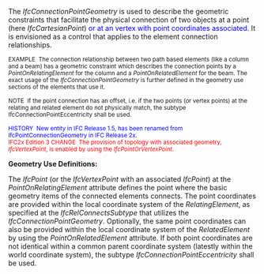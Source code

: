 ﻿The _IfcConnectionPointGeometry_ is used to describe the geometric constraints that facilitate the physical connection of two objects at a point (here _IfcCartesianPoint_) <font color="#0000ff">or at an vertex with point
coordinates associated</font>. It is envisioned as a control that applies to the element connection relationships.

> <small>
EXAMPLE&nbsp; The
connection relationship between two path based elements (like a column
and a beam) has a geometric constraint which describes the connection
points by a <i>PointOnRelatingElement</i> for the column
and a <i>PointOnRelatedElement</i> for the beam. The exact
usage of the <i>IfcConnectionPointGeometry</i> is further
defined in the geometry use sections of the elements that use it.<br>
  <br>
NOTE &nbsp;If the point
connection has an offset, i.e. if the two points (or vertex points) at
the relating and related element do not physically match, the subtype
IfcConnectionPointEccentricity shall be used.</small>

> <small>
  <font color="#0000ff">HISTORY&nbsp;
New entity in IFC Release 1.5, has been renamed from
IfcPointConnectionGeometry in IFC Release 2x.</font> <br>
  <font color="#ff0000">IFC2x Edition 3 CHANGE&nbsp;
The provision of topology with associated geometry, <i>IfcVertexPoint</i>, is
enabled by using the <i>IfcPointOrVertexPoint</i>.</font> </small>

****Geometry Use Definitions**:**

The _IfcPoint_ (or the _IfcVertexPoint_ with an associated _IfcPoint_) at the _PointOnRelatingElement_ attribute defines the point where the basic geometry items of the connected elements connects. The point coordinates are provided within the local coordinate system of the _RelatingElement_, as specified at the _IfcRelConnectsSubtype_ that utilizes the _IfcConnectionPointGeometry_. Optionally, the same point coordinates can also be provided within the local coordinate system of the _RelatedElement_ by using the _PointOnRelatedElement_ attribute. If both point coordinates are not identical within a common parent coordinate system (latestly within the world coordinate system), the subtype _IfcConnectionPointEccentricity_ shall be used.
